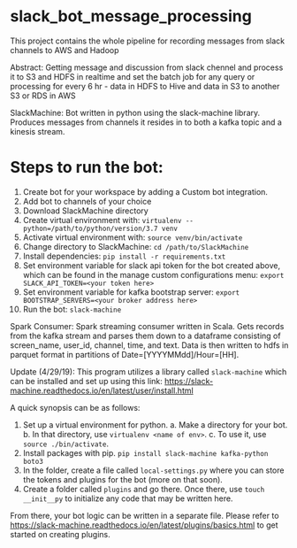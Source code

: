 # slack_bot_message_processing

This project contains the whole pipeline for recording messages from slack channels to AWS and Hadoop

Abstract: Getting message and discussion from slack chennel and process it to S3 and HDFS in realtime and set the batch job for any query or processing for every 6 hr - data in HDFS to Hive and data in S3 to another S3 or RDS in AWS

SlackMachine: Bot written in python using the slack-machine library. Produces messages from channels it resides in to both a kafka topic and a kinesis stream.

# Steps to run the bot:
  1. Create bot for your workspace by adding a Custom bot integration.
  2. Add bot to channels of your choice
  3. Download SlackMachine directory
  4. Create virtual environment with: `virtualenv --python=/path/to/python/version/3.7 venv`
  5. Activate virtual environment with: `source venv/bin/activate`
  6. Change directory to SlackMachine: `cd /path/to/SlackMachine`
  7. Install dependencies: `pip install -r requirements.txt`
  8. Set environment variable for slack api token for the bot created above, which can be found in the manage custom configurations menu: `export SLACK_API_TOKEN=<your token here>`
  9. Set environment variable for kafka bootstrap server: `export BOOTSTRAP_SERVERS=<your broker address here>`
  10. Run the bot: `slack-machine`
  
Spark Consumer: Spark streaming consumer written in Scala. Gets records from the kafka stream and parses them down to a dataframe consisting of screen_name, user_id, channel, time, and text. Data is then written to hdfs in parquet format in partitions of Date=[YYYYMMdd]/Hour=[HH].


Update (4/29/19):
This program utilizes a library called `slack-machine` which can be installed and set up using this link:
https://slack-machine.readthedocs.io/en/latest/user/install.html

A quick synopsis can be as follows:
  1. Set up a virtual environment for python.
    a. Make a directory for your bot.
    b. In that directory, use `virtualenv <name of env>`.
    c. To use it, use `source ./bin/activate`.
  2. Install packages with pip.
    `pip install slack-machine kafka-python boto3`
  3. In the folder, create a file called `local-settings.py` where you can store the tokens and plugins for the bot (more on that soon).
  4. Create a folder called `plugins` and go there. Once there, use `touch __init__py` to initialize any code that may be written here.
  
From there, your bot logic can be written in a separate file. Please refer to https://slack-machine.readthedocs.io/en/latest/plugins/basics.html to get started on creating plugins.
